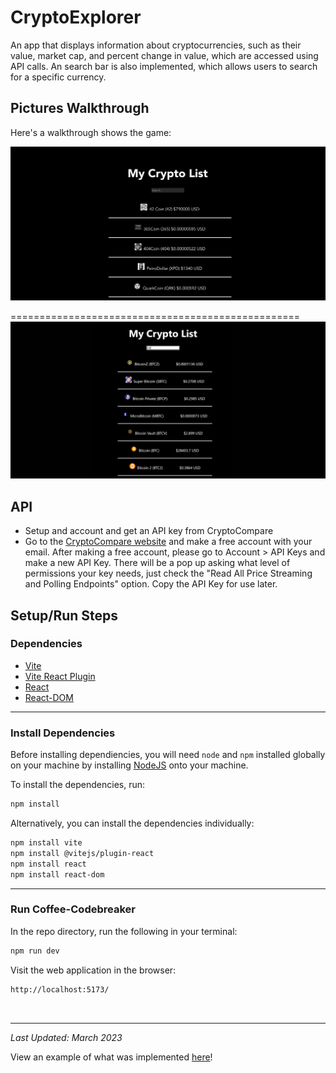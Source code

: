 # CryptoExplorer
An app that displays information about cryptocurrencies, such as their value, market cap, and percent change in value, which are accessed using API calls. An search bar is also implemented, which allows users to search for a specific currency.


## Pictures Walkthrough

Here's a walkthrough shows the game:

<img src="example1.png" />

==================================================
<img src="example2.png" />
<!-- Replace this with whatever GIF tool you used! -->



## API
-   Setup and account and get an API key from CryptoCompare
-   Go to the [CryptoCompare website](https://www.cryptocompare.com/) and make a free account with your email. After making a free account, please go to Account > API Keys and make a new API Key. There will be a pop up asking what level of permissions your key needs, just check the "Read All Price Streaming and Polling Endpoints" option. Copy the API Key for use later.
## Setup/Run Steps

### Dependencies

* [Vite](https://www.npmjs.com/package/vite)
* [Vite React Plugin](https://www.npmjs.com/package/@vitejs/plugin-react)
* [React](https://www.npmjs.com/package/react)
* [React-DOM](https://www.npmjs.com/package/react-dom)

---

### Install Dependencies

Before installing dependiencies, you will need `node` and `npm` installed globally on your machine by installing  [NodeJS](https://nodejs.org/en/download/) onto your machine.

To install the dependencies, run:

```sh
npm install
```

Alternatively, you can install the dependencies individually:

```sh
npm install vite
npm install @vitejs/plugin-react
npm install react
npm install react-dom
```

---

### Run Coffee-Codebreaker

In the repo directory, run the following in your terminal:

```sh
npm run dev

```

Visit the web application in the browser:

```html
http://localhost:5173/
```

<br/>

---
<!--

### Deploy Community Board

To deploy this application on Netlify, run the following in your terminal:
```sh
npm install
npm run build
```

Upload the generated `dist` file to Netflify at:
```html
https://app.netlify.com/drop
```
-->
*Last Updated: March 2023*

View an example of what was implemented [here](https://steady-cannoli-5d4e1b.netlify.app/)!


